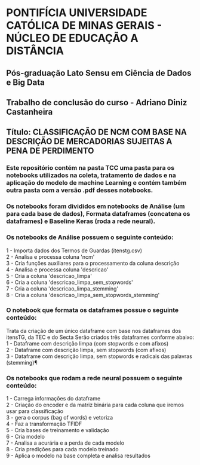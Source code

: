 # PONTIFÍCIA UNIVERSIDADE CATÓLICA DE MINAS GERAIS - NÚCLEO DE EDUCAÇÃO A DISTÂNCIA  
## Pós-graduação Lato Sensu em Ciência de Dados e Big Data  
## Trabalho de conclusão do curso - Adriano Diniz Castanheira  

## Título: CLASSIFICAÇÃO DE NCM COM BASE NA DESCRIÇÃO DE MERCADORIAS SUJEITAS A PENA DE PERDIMENTO    

### Este repositório contém na pasta TCC uma pasta para os notebooks utilizados na coleta, tratamento de dados e na aplicação do modelo de machine Learning e contém também outra pasta com a versão .pdf desses notebooks.

### Os notebooks foram divididos em notebooks de Análise (um para cada base de dados), Formata dataframes (concatena os dataframes) e Baseline Keras (roda a rede neural).

### Os notebooks de Análise possuem o seguinte conteúdo:
1 - Importa dados dos Termos de Guardas (itenstg.csv)  
2 - Analisa e processa coluna 'ncm'  
3 - Cria funções auxiliares para o processamento da coluna descrição  
4 - Analisa e processa coluna 'descricao'  
5 - Cria a coluna 'descricao_limpa'  
6 - Cria a coluna 'descricao_limpa_sem_stopwords'  
7 - Cria a coluna 'descricao_limpa_stemming'  
8 - Cria a coluna 'descricao_limpa_sem_stopwords_stemming'

### O notebook que formata os dataframes possue o seguinte conteúdo:
Trata da criação de um único dataframe com base nos dataframes dos itensTG, da TEC e do Secta
Serão criados três dataframes conforme abaixo:  
1 - Dataframe com descrição limpa (com stopwords e com afixos)  
2 - Dataframe com descrição limpa, sem stopwords (com afixos)  
3 - Dataframe com descrição limpa, sem stopwords e radicais das palavras (stemming)¶

### Os notebooks que rodam a rede neural possuem o seguinte conteúdo:
1 - Carrega informações do dataframe  
2 - Criação do encoder e da matriz binária para cada coluna que iremos usar para classificação  
3 - gera o corpus (bag of words) e vetoriza  
4 - Faz a transformação TFIDF  
5 - Cria bases de treinamento e validação  
6 - Cria modelo  
7 - Analisa a acurária e a perda de cada modelo  
8 - Cria predições para cada modelo treinado  
9 - Aplica o modelo na base completa e analisa resultados 
